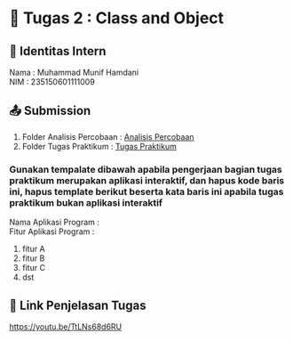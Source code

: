 # 📁 Tugas 2 : Class and Object

## 👤 Identitas Intern
Nama : Muhammad Munif Hamdani            
NIM  : 235150601111009

## 📤 Submission

1. Folder Analisis Percobaan : [Analisis Percobaan](https://github.com/munifff/Munif-PBO-PTI-A/tree/e6e254a50a458b2ea533f8db7ad5a8b96e44a564/Tugas%202/Munif-235150601111009/Analisis%20Percobaan)
2. Folder Tugas Praktikum : [Tugas Praktikum](https://github.com/munifff/Munif-PBO-PTI-A/tree/0b4b225a716d1f873ca35a25dc98f45e0a7325e6/Tugas%202/Munif-235150601111009/Tugas%20Praktikum)

### Gunakan tempalate dibawah apabila pengerjaan bagian tugas praktikum merupakan aplikasi interaktif, dan hapus kode baris ini, hapus template berikut beserta kata baris ini apabila tugas praktikum bukan aplikasi interaktif

Nama Aplikasi Program :    
Fitur Aplikasi Program :                   
1. fitur A
2. fitur B
3. fitur C 
4. dst

## 🔗 Link Penjelasan Tugas

https://youtu.be/TtLNs68d6RU
